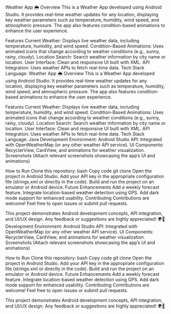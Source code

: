 Weather App 🌦️
Overview
This is a Weather App developed using Android Studio. It provides real-time weather updates for any location, displaying key weather parameters such as temperature, humidity, wind speed, and atmospheric pressure. The app also features condition-based animations to enhance the user experience.

Features
Current Weather: Displays live weather data, including temperature, humidity, and wind speed.
Condition-Based Animations: Uses animated icons that change according to weather conditions (e.g., sunny, rainy, cloudy).
Location Search: Search weather information by city name or location.
User Interface: Clean and responsive UI built with XML.
API Integration: Uses weather APIs to fetch real-time data.
Tech Stack
Language: Weather App 🌦️
Overview
This is a Weather App developed using Android Studio. It provides real-time weather updates for any location, displaying key weather parameters such as temperature, humidity, wind speed, and atmospheric pressure. The app also features condition-based animations to enhance the user experience.

Features
Current Weather: Displays live weather data, including temperature, humidity, and wind speed.
Condition-Based Animations: Uses animated icons that change according to weather conditions (e.g., sunny, rainy, cloudy).
Location Search: Search weather information by city name or location.
User Interface: Clean and responsive UI built with XML.
API Integration: Uses weather APIs to fetch real-time data.
Tech Stack
Language: Java
Development Environment: Android Studio
API: Integrated with OpenWeatherMap (or any other weather API service).
UI Components: RecyclerView, CardView, and animations for weather visualization.
Screenshots
(Attach relevant screenshots showcasing the app’s UI and animations)

How to Run
Clone this repository:
bash
Copy code
git clone <repository-url>
Open the project in Android Studio.
Add your API key in the appropriate configuration file (strings.xml or directly in the code).
Build and run the project on an emulator or Android device.
Future Enhancements
Add a weekly forecast feature.
Integrate location-based weather detection using GPS.
Add dark mode support for enhanced usability.
Contributing
Contributions are welcome! Feel free to open issues or submit pull requests.

This project demonstrates Android development concepts, API integration, and UI/UX design. Any feedback or suggestions are highly appreciated! 🌍📱
Development Environment: Android Studio
API: Integrated with OpenWeatherMap (or any other weather API service).
UI Components: RecyclerView, CardView, and animations for weather visualization.
Screenshots
(Attach relevant screenshots showcasing the app’s UI and animations)

How to Run
Clone this repository:
bash
Copy code
git clone <repository-url>
Open the project in Android Studio.
Add your API key in the appropriate configuration file (strings.xml or directly in the code).
Build and run the project on an emulator or Android device.
Future Enhancements
Add a weekly forecast feature.
Integrate location-based weather detection using GPS.
Add dark mode support for enhanced usability.
Contributing
Contributions are welcome! Feel free to open issues or submit pull requests.

This project demonstrates Android development concepts, API integration, and UI/UX design. Any feedback or suggestions are highly appreciated! 🌍📱
